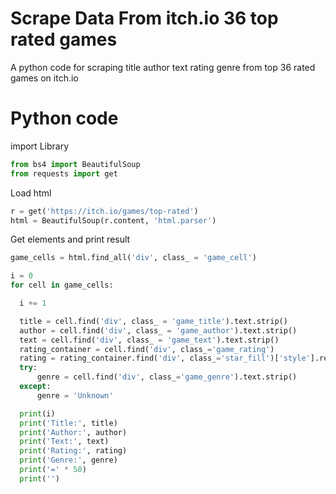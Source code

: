 # Scrape Data From itch.io 36 top rated games

A python code for scraping title author text rating genre from top 36 rated games on itch.io

# Python code

import Library
```python
from bs4 import BeautifulSoup
from requests import get
```
Load html
```python
r = get('https://itch.io/games/top-rated')
html = BeautifulSoup(r.content, 'html.parser')
```
Get elements and print result
```python
game_cells = html.find_all('div', class_ = 'game_cell')

i = 0
for cell in game_cells:

  i += 1

  title = cell.find('div', class_ = 'game_title').text.strip()
  author = cell.find('div', class_ = 'game_author').text.strip()
  text = cell.find('div', class_ = 'game_text').text.strip()
  rating_container = cell.find('div', class_='game_rating')
  rating = rating_container.find('div', class_='star_fill')['style'].replace('width:', '').replace('%', '').strip()
  try:
      genre = cell.find('div', class_='game_genre').text.strip()
  except:
      genre = 'Unknown'

  print(i)
  print('Title:', title)
  print('Author:', author)
  print('Text:', text)
  print('Rating:', rating)
  print('Genre:', genre)
  print('=' * 50)
  print('')
    
```
